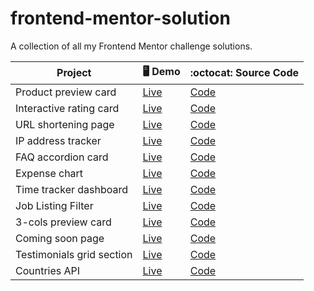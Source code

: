 # frontend-mentor-solution
A collection of all my Frontend Mentor challenge solutions.


| Project     |  🖥 Demo       | :octocat: Source Code  |
| ----------- | ----------- | ----------- |
| Product preview card  |  [Live](https://frontendmentor-product-preview-card.netlify.app)  | [Code](https://github.com/Annie-Chien/frontend-mentor-solution/tree/product-preview-card) |
| Interactive rating card | [Live](https://fementor-rating-card.netlify.app) | [Code](https://github.com/Annie-Chien/frontend-mentor-solution/tree/interactive-rating-card)|
| URL shortening page | [Live](https://fementor-url-shortening-page.netlify.app) | [Code](https://github.com/Annie-Chien/frontend-mentor-solution/tree/url-shortening-page)
| IP address tracker | [Live](https://fementor-ip-address-tracker.netlify.app) | [Code](https://github.com/Annie-Chien/frontend-mentor-solution/tree/ip-address-tracker)
| FAQ accordion card | [Live](https://fementor-accordion-faq.netlify.app) | [Code](https://github.com/Annie-Chien/frontend-mentor-solution/tree/faq-accordion-card)|
| Expense chart | [Live](https://fementor-expense-chart.netlify.app) | [Code](https://github.com/Annie-Chien/frontend-mentor-solution/tree/expense-chart) |
| Time tracker dashboard | [Live](https://fementor-time-tracker.netlify.app) | [Code](https://github.com/Annie-Chien/frontend-mentor-solution/tree/time-tracker-dashboard) |
| Job Listing Filter | [Live](https://fementor-job-listings.netlify.app) | [Code](https://github.com/Annie-Chien/frontend-mentor-solution/tree/job-listings-filter)|
| 3-cols preview card | [Live](https://fementor-preview-card.netlify.app) | [Code](https://github.com/Annie-Chien/frontend-mentor-solution/tree/3cols-preview-card)|
| Coming soon page | [Live](https://fementor-coming-soon-page.netlify.app) | [Code](https://github.com/Annie-Chien/frontend-mentor-solution/tree/coming-soon-page) |
| Testimonials grid section | [Live](https://fementor-testimonials-grid-section.netlify.app) | [Code](https://github.com/Annie-Chien/frontend-mentor-solution/tree/testimonials-grid-section) |
| Countries API | [Live](https://fe-countries-api.netlify.app) | [Code](https://github.com/Annie-Chien/frontend-mentor-solution/tree/countries-api) |
